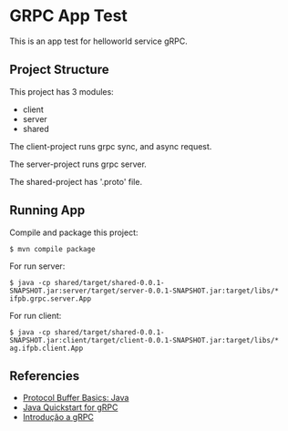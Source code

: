 # GRPC App Test

This is an app test for helloworld service gRPC.

## Project Structure

This project has 3 modules:
- client
- server
- shared

The client-project runs grpc sync, and async request.

The server-project runs grpc server.

The shared-project has '.proto' file.

## Running App

Compile and package this project:
```
$ mvn compile package
```

For run server:
```
$ java -cp shared/target/shared-0.0.1-SNAPSHOT.jar:server/target/server-0.0.1-SNAPSHOT.jar:target/libs/* ifpb.grpc.server.App
```

For run client:
```
$ java -cp shared/target/shared-0.0.1-SNAPSHOT.jar:client/target/client-0.0.1-SNAPSHOT.jar:target/libs/* ag.ifpb.client.App
```

## Referencies

- [Protocol Buffer Basics: Java](https://developers.google.com/protocol-buffers/docs/javatutorial)
- [Java Quickstart for gRPC](https://grpc.io/docs/quickstart/java.html)
- [Introdução a gRPC](http://www.baeldung.com/grpc-introduction)


